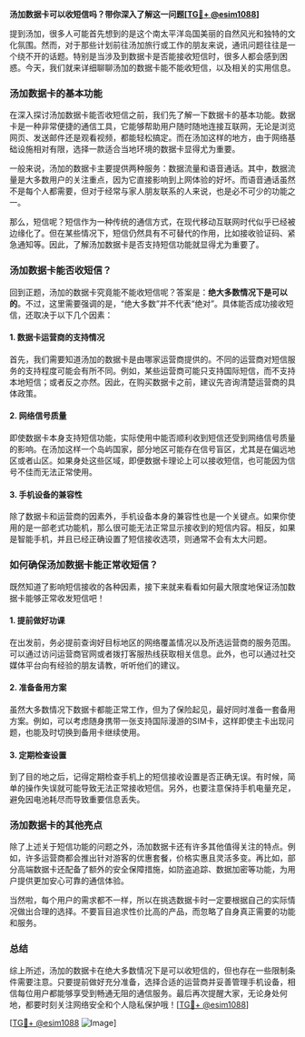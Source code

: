 **汤加数据卡可以收短信吗？带你深入了解这一问题[[TG💪+ @esim1088](https://t.me/s/esim1088)]**

提到汤加，很多人可能首先想到的是这个南太平洋岛国美丽的自然风光和独特的文化氛围。然而，对于那些计划前往汤加旅行或工作的朋友来说，通讯问题往往是一个绕不开的话题。特别是当涉及到数据卡是否能接收短信时，很多人都会感到困惑。今天，我们就来详细聊聊汤加的数据卡能不能收短信，以及相关的实用信息。

### 汤加数据卡的基本功能

在深入探讨汤加数据卡能否收短信之前，我们先了解一下数据卡的基本功能。数据卡是一种非常便捷的通信工具，它能够帮助用户随时随地连接互联网，无论是浏览网页、发送邮件还是观看视频，都能轻松搞定。而在汤加这样的地方，由于网络基础设施相对有限，选择一款适合当地环境的数据卡显得尤为重要。

一般来说，汤加的数据卡主要提供两种服务：数据流量和语音通话。其中，数据流量是大多数用户的关注重点，因为它直接影响到上网体验的好坏。而语音通话虽然不是每个人都需要，但对于经常与家人朋友联系的人来说，也是必不可少的功能之一。

那么，短信呢？短信作为一种传统的通信方式，在现代移动互联网时代似乎已经被边缘化了。但在某些情况下，短信仍然具有不可替代的作用，比如接收验证码、紧急通知等。因此，了解汤加数据卡是否支持短信功能就显得尤为重要了。

### 汤加数据卡能否收短信？

回到正题，汤加的数据卡究竟能不能收短信呢？答案是：**绝大多数情况下是可以的**。不过，这里需要强调的是，“绝大多数”并不代表“绝对”。具体能否成功接收短信，还取决于以下几个因素：

#### 1. 数据卡运营商的支持情况

首先，我们需要知道汤加的数据卡是由哪家运营商提供的。不同的运营商对短信服务的支持程度可能会有所不同。例如，某些运营商可能只支持国际短信，而不支持本地短信；或者反之亦然。因此，在购买数据卡之前，建议先咨询清楚运营商的具体政策。

#### 2. 网络信号质量

即使数据卡本身支持短信功能，实际使用中能否顺利收到短信还受到网络信号质量的影响。在汤加这样一个岛屿国家，部分地区可能存在信号盲区，尤其是在偏远地区或者山区。如果身处这些区域，即便数据卡理论上可以接收短信，也可能因为信号不佳而无法正常使用。

#### 3. 手机设备的兼容性

除了数据卡和运营商的因素外，手机设备本身的兼容性也是一个关键点。如果你使用的是一部老式功能机，那么很可能无法正常显示接收到的短信内容。相反，如果是智能手机，并且已经正确设置了短信接收选项，则通常不会有太大问题。

### 如何确保汤加数据卡能正常收短信？

既然知道了影响短信接收的各种因素，接下来就来看看如何最大限度地保证汤加数据卡能够正常收发短信吧！

#### 1. 提前做好功课

在出发前，务必提前查询好目标地区的网络覆盖情况以及所选运营商的服务范围。可以通过访问运营商官网或者拨打客服热线获取相关信息。此外，也可以通过社交媒体平台向有经验的朋友请教，听听他们的建议。

#### 2. 准备备用方案

虽然大多数情况下数据卡都能正常工作，但为了保险起见，最好同时准备一套备用方案。例如，可以考虑随身携带一张支持国际漫游的SIM卡，这样即使主卡出现问题，也能及时切换到备用卡继续使用。

#### 3. 定期检查设置

到了目的地之后，记得定期检查手机上的短信接收设置是否正确无误。有时候，简单的操作失误就可能导致无法正常接收短信。另外，也要注意保持手机电量充足，避免因电池耗尽而导致重要信息丢失。

### 汤加数据卡的其他亮点

除了上述关于短信功能的问题之外，汤加数据卡还有许多其他值得关注的特点。例如，许多运营商都会推出针对游客的优惠套餐，价格实惠且灵活多变。再比如，部分高端数据卡还配备了额外的安全保障措施，如防盗追踪、数据加密等功能，为用户提供更加安心可靠的通信体验。

当然啦，每个用户的需求都不一样，所以在挑选数据卡时一定要根据自己的实际情况做出合理的选择。不要盲目追求性价比高的产品，而忽略了自身真正需要的功能和服务。

### 总结

综上所述，汤加的数据卡在绝大多数情况下是可以收短信的，但也存在一些限制条件需要注意。只要提前做好充分准备，选择合适的运营商并妥善管理手机设备，相信每位用户都能够享受到畅通无阻的通信服务。最后再次提醒大家，无论身处何地，都要时刻关注网络安全和个人隐私保护哦！[[TG💪+ @esim1088](https://t.me/s/esim1088)]

[[TG💪+ @esim1088](https://t.me/s/esim1088) ![Image](https://i.postimg.cc/4NQfJmqS/Snipaste-2025-05-13-00-14-12.png)]